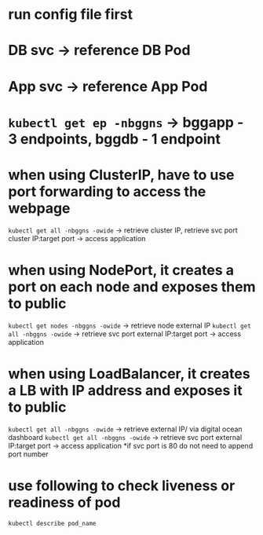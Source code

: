 # run config file first
# DB svc -> reference DB Pod
# App svc -> reference App Pod
# `kubectl get ep -nbggns` -> bggapp - 3 endpoints, bggdb - 1 endpoint
# when using ClusterIP, have to use port forwarding to access the webpage
  `kubectl get all -nbggns -owide` -> retrieve cluster IP, retrieve svc port
  cluster IP:target port -> access application
# when using NodePort, it creates a port on each node and exposes them to public
  `kubectl get nodes -nbggns -owide` -> retrieve node external IP
  `kubectl get all -nbggns -owide` -> retrieve svc port
  external IP:target port -> access application
# when using LoadBalancer, it creates a LB with IP address and exposes it to public
  `kubectl get all -nbggns -owide` -> retrieve external IP/ via digital ocean dashboard
  `kubectl get all -nbggns -owide` -> retrieve svc port
  external IP:target port -> access application
  *if svc port is 80 do not need to append port number
# use following to check liveness or readiness of pod
  `kubectl describe pod_name`